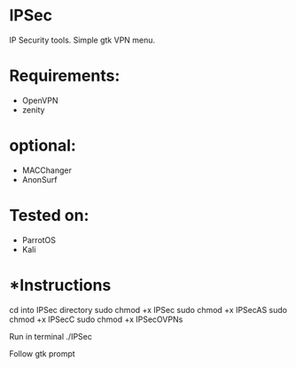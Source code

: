 # IPSec
IP Security tools. Simple gtk VPN menu.
# Requirements:
- OpenVPN
- zenity
# optional: 
- MACChanger
- AnonSurf

# Tested on:
- ParrotOS
- Kali

# *Instructions 
  cd into IPSec directory 
  sudo chmod +x IPSec
  sudo chmod +x IPSecAS
  sudo chmod +x IPSecC
  sudo chmod +x IPSecOVPNs
  
  Run in terminal
  ./IPSec
  
  Follow gtk prompt
#
#
#
